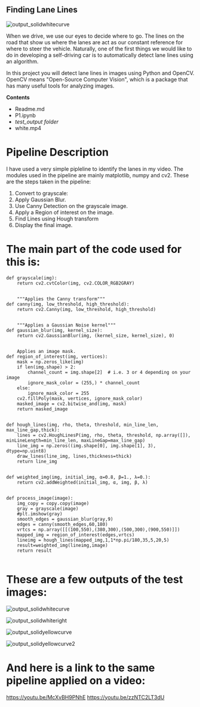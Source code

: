 ## Finding Lane Lines
![output_solidwhitecurve](https://cloud.githubusercontent.com/assets/26694585/26761841/7dbb00e0-4954-11e7-8fb4-cf0b63a7bb5a.jpg)


When we drive, we use our eyes to decide where to go. The lines on the road that show us where the lanes are act as our constant reference for where to steer the vehicle. Naturally, one of the first things we would like to do in developing a self-driving car is to automatically detect lane lines using an algorithm.

In this project you will detect lane lines in images using Python and OpenCV. OpenCV means "Open-Source Computer Vision", which is a package that has many useful tools for analyzing images.

**Contents**
* Readme.md
* P1.ipynb
* _test_output folder_
* white.mp4

# Pipeline Description
I have used a very simple pipleline to identify the lanes in my video. The modules used in the pipeline are mainly  matplotlib, numpy and cv2. These are the steps taken in the pipeline:
1. Convert to  grayscale:
1. Apply Gaussian Blur.
1. Use Canny Detection on the grayscale image.
1. Apply a Region of interest on the image.
1. Find Lines using Hough transform
1. Display the final image.

# The main part of the code used for this is:
```
def grayscale(img):
    return cv2.cvtColor(img, cv2.COLOR_RGB2GRAY)
    

    """Applies the Canny transform"""    
def canny(img, low_threshold, high_threshold):
    return cv2.Canny(img, low_threshold, high_threshold)
    

    """Applies a Gaussian Noise kernel"""
def gaussian_blur(img, kernel_size):
    return cv2.GaussianBlur(img, (kernel_size, kernel_size), 0)
    
    
    Applies an image mask.
def region_of_interest(img, vertices):
    mask = np.zeros_like(img)       
    if len(img.shape) > 2:
        channel_count = img.shape[2]  # i.e. 3 or 4 depending on your image
        ignore_mask_color = (255,) * channel_count
    else:
        ignore_mask_color = 255
    cv2.fillPoly(mask, vertices, ignore_mask_color)
    masked_image = cv2.bitwise_and(img, mask)
    return masked_image
    

def hough_lines(img, rho, theta, threshold, min_line_len, max_line_gap,thick):
    lines = cv2.HoughLinesP(img, rho, theta, threshold, np.array([]), minLineLength=min_line_len, maxLineGap=max_line_gap)
    line_img = np.zeros((img.shape[0], img.shape[1], 3), dtype=np.uint8)
    draw_lines(line_img, lines,thickness=thick)
    return line_img


def weighted_img(img, initial_img, α=0.8, β=1., λ=0.):
    return cv2.addWeighted(initial_img, α, img, β, λ)
    
    
def process_image(image):
    img_copy = copy.copy(image)
    gray = grayscale(image)
    #plt.imshow(gray)
    smooth_edges = gaussian_blur(gray,9)
    edges = canny(smooth_edges,60,180)
    vrtcs = np.array([[(100,550),(380,300),(500,300),(900,550)]])
    mapped_img = region_of_interest(edges,vrtcs)
    lineimg = hough_lines(mapped_img,1,1*np.pi/180,35,5,20,5)
    result=weighted_img(lineimg,image)
    return result
    
```
# These are a few outputs of the test images:
![output_solidwhitecurve](https://user-images.githubusercontent.com/26694585/26913395-33512aac-4c38-11e7-9e78-e07ee3e8f90a.jpg)

![output_solidwhiteright](https://user-images.githubusercontent.com/26694585/26914079-c2cfa2cc-4c3c-11e7-8638-d26ffef4598e.jpg)

![output_solidyellowcurve](https://user-images.githubusercontent.com/26694585/26914081-c536e624-4c3c-11e7-9544-b14049d490f1.jpg)

![output_solidyellowcurve2](https://user-images.githubusercontent.com/26694585/26914084-c733b3e4-4c3c-11e7-99f0-0846e8b32ac1.jpg)

# And here is a link to the same pipeline applied on a video:
https://youtu.be/McXvBH9PNhE
https://youtu.be/zzNTC2LT3dU






